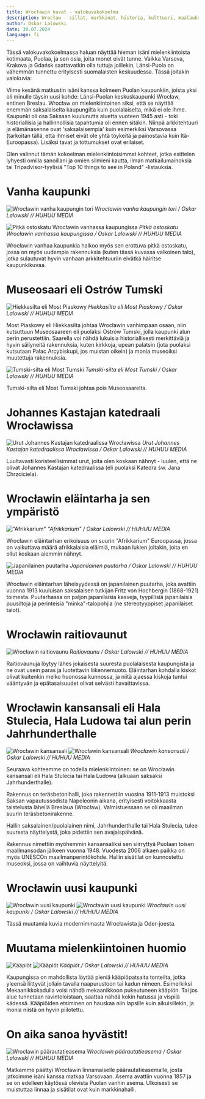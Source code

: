 ```yaml
---
title: Wrocławin kuvat - valokuvakokoelma
description: Wrocław - sillat, markkinat, historia, kulttuuri, maalauksellinen arkkitehtuuri, vilkkaat ja kauniit kadut.
author: Oskar Lalowski
date: 30.07.2024
language: fi
---
```



Tässä valokuvakokoelmassa haluan näyttää hieman isäni mielenkiintoista kotimaata, Puolaa, ja sen osia, joita monet eivät tunne. Vaikka Varsova, Krakova ja Gdańsk saattavatkin olla tuttuja joillekin, Länsi-Puola on vähemmän tunnettu erityisesti suomalaisten keskuudessa. Tässä joitakin valokuvia:

Viime kesänä matkustin isäni kanssa kolmeen Puolan kaupunkiin, joista yksi oli minulle täysin uusi kohde: Länsi-Puolan keskuskaupunki Wrocław, entinen Breslau. Wrocław on mielenkiintoinen siksi, että se näyttää enemmän saksalaiselta kaupungilta kuin puolalaiselta, mikä ei ole ihme. Kaupunki oli osa Saksaan kuulunutta aluetta vuoteen 1945 asti - toki historiallisia ja hallinnollisia tapahtumia oli ennen sitäkin. Niinpä arkkitehtuuri ja elämänasenne ovat 'saksalaisempia' kuin esimerkiksi Varsovassa (tarkoitan tällä, että ihmiset eivät ole yhtä töykeitä ja painostavia kuin Itä-Euroopassa). Lisäksi tavat ja tottumukset ovat erilaiset.

Olen valinnut tämän kokoelman mielenkiintoisimmat kohteet, jotka esittelen lyhyesti omilla sanoillani ja omien silmieni kautta, ilman matkailumainoksia tai Tripadvisor-tyylisiä "Top 10 things to see in Poland" -listauksia.

# Vanha kaupunki


![Wrocławin vanha kaupungin tori](https://nikkuinutori.github.io/huhuu-media-redesign-project/huhuu-media-article-page/assets/wroclaw2.webp)
*Wrocławin vanha kaupungin tori / Oskar Lalowski // HUHUU MEDIA*

![Pitkä ostoskatu Wrocławin vanhassa kaupungissa](https://nikkuinutori.github.io/huhuu-media-redesign-project/huhuu-media-article-page/assets/wroclaw3.webp)
*Pitkä ostoskatu Wrocławin vanhassa kaupungissa / Oskar Lalowski // HUHUU MEDIA*

Wrocławin vanhaa kaupunkia halkoo myös sen erottuva pitkä ostoskatu, jossa on myös uudempia rakennuksia (kuten tässä kuvassa valkoinen talo), jotka sulautuvat hyvin vanhaan arkkitehtuuriin eivätkä häiritse kaupunkikuvaa.

# Museosaari eli Ostrów Tumski

![Hiekkasilta eli Most Piaskowy](https://nikkuinutori.github.io/huhuu-media-redesign-project/huhuu-media-article-page/assets/wroclaw4.jpg)
*Hiekkasilta eli Most Piaskowy / Oskar Lalowski // HUHUU MEDIA*

Most Piaskowy eli Hiekkasilta johtaa Wrocławin vanhimpaan osaan, niin kutsuttuun Museosaareen eli puolaksi Ostrów Tumski, jolla kaupunki alun perin perustettiin. Saarella voi nähdä lukuisia historiallisesti merkittäviä ja hyvin säilyneitä rakennuksia, kuten kirkkoja, upean palatsin (jota puolaksi kutsutaan Pałac Arcybiskupi, jos muistan oikein) ja monia museoiksi muutettuja rakennuksia.

![Tumski-silta eli Most Tumski](https://nikkuinutori.github.io/huhuu-media-redesign-project/huhuu-media-article-page/assets/wroclaw5.webp)
*Tumski-silta eli Most Tumski / Oskar Lalowski // HUHUU MEDIA*

Tumski-silta eli Most Tumski johtaa pois Museosaarelta.

# Johannes Kastajan katedraali Wrocławissa

![Urut Johannes Kastajan katedraalissa Wrocławissa](https://nikkuinutori.github.io/huhuu-media-redesign-project/huhuu-media-article-page/assets/wroclaw6.webp)
*Urut Johannes Kastajan katedraalissa Wrocławissa / Oskar Lalowski // HUHUU MEDIA*

Luultavasti koristeellisimmat urut, joita olen koskaan nähnyt - luulen, että ne olivat Johannes Kastajan katedraalissa (eli puolaksi Katedra św. Jana Chrzciciela).

# Wrocławin eläintarha ja sen ympäristö

!["Afrikkarium"](https://nikkuinutori.github.io/huhuu-media-redesign-project/huhuu-media-article-page/assets/wroclaw7.webp)
*"Afrikkarium" / Oskar Lalowski // HUHUU MEDIA*

Wrocławin eläintarhan erikoisuus on suurin "Afrikkarium" Euroopassa, jossa on vaikuttava määrä afrikkalaisia eläimiä, mukaan lukien joitakin, joita en ollut koskaan aiemmin nähnyt.

![Japanilainen puutarha](https://nikkuinutori.github.io/huhuu-media-redesign-project/huhuu-media-article-page/assets/wroclaw8.webp)
*Japanilainen puutarha / Oskar Lalowski // HUHUU MEDIA*

Wrocławin eläintarhan läheisyydessä on japanilainen puutarha, joka avattiin vuonna 1913 kuuluisan saksalaisen tutkijan Fritz von Hochbergin (1868-1921) toimesta. Puutarhassa on paljon japanilaisia kasveja, tyypillisiä japanilaisia puusiltoja ja perinteisiä "minka"-talopohjia (ne stereotyyppiset japanilaiset talot).

# Wrocławin raitiovaunut

![Wrocławin raitiovaunu](https://nikkuinutori.github.io/huhuu-media-redesign-project/huhuu-media-article-page/assets/wroclaw9.webp)
*Raitiovaunu / Oskar Lalowski // HUHUU MEDIA*

Raitiovaunuja löytyy lähes jokaisesta suuresta puolalaisesta kaupungista ja ne ovat usein paras ja luotettavin liikennemuoto. Eläintarhan kohdalla kiskot olivat kuitenkin melko huonossa kunnossa, ja niitä ajaessa kiskoja tuntui vääntyvän ja epätasaisuudet olivat selvästi havaittavissa.

# Wrocławin kansansali eli Hala Stulecia, Hala Ludowa tai alun perin Jahrhunderthalle

![Wrocławin kansansali](https://nikkuinutori.github.io/huhuu-media-redesign-project/huhuu-media-article-page/assets/wroclaw10.webp)
![Wrocławin kansansali](https://nikkuinutori.github.io/huhuu-media-redesign-project/huhuu-media-article-page/assets/wroclaw11.webp)
*Wrocławin kansansali / Oskar Lalowski // HUHUU MEDIA*

Seuraava kohteemme on todella mielenkiintoinen: se on Wrocławin kansansali eli Hala Stulecia tai Hala Ludowa (alkuaan saksaksi Jahrhunderthalle).

Rakennus on teräsbetonihalli, joka rakennettiin vuosina 1911-1913 muistoksi Saksan vapautussodista Napoleonin aikana, erityisesti voitokkaasta taistelusta lähellä Breslaua (Wrocław). Valmistuessaan se oli maailman suurin teräsbetonirakenne.

Hallin saksalainen/puolalainen nimi, Jahrhunderthalle tai Hala Stulecia, tulee suuresta näyttelystä, joka pidettiin sen avajaispäivänä.

Rakennus nimettiin myöhemmin kansansaliksi sen siirryttyä Puolaan toisen maailmansodan jälkeen vuonna 1948. Vuodesta 2006 alkaen paikka on myös UNESCOn maailmanperintökohde. Hallin sisätilat on kunnostettu museoksi, jossa on vaihtuvia näyttelyitä.

# Wrocławin uusi kaupunki

![Wrocławin uusi kaupunki](https://nikkuinutori.github.io/huhuu-media-redesign-project/huhuu-media-article-page/assets/wroclaw12.webp)
![Wrocławin uusi kaupunki](https://nikkuinutori.github.io/huhuu-media-redesign-project/huhuu-media-article-page/assets/wroclaw13.webp)
*Wrocławin uusi kaupunki / Oskar Lalowski // HUHUU MEDIA*

Tässä muutamia kuvia modernimmasta Wrocławista ja Oder-joesta.

# Muutama mielenkiintoinen huomio

![Kääpiöt](https://nikkuinutori.github.io/huhuu-media-redesign-project/huhuu-media-article-page/assets/wroclaw14.webp)
![Kääpiöt](https://nikkuinutori.github.io/huhuu-media-redesign-project/huhuu-media-article-page/assets/wroclaw15.webp)
*Kääpiöt / Oskar Lalowski // HUHUU MEDIA*

Kaupungissa on mahdollista löytää pieniä kääpiöpatsaita tonteilta, jotka yleensä liittyvät jollain tavalla naapurustoon tai kadun nimeen. Esimerkiksi Mekaanikkokadulla voisi nähdä mekaanikkoon pukeutuneen kääpiön. Tai jos alue tunnetaan ravintoloistaan, saattaa nähdä kokin hatussa ja vispilä kädessä. Kääpiöiden etsiminen on hauskaa niin lapsille kuin aikuisillekin, ja monia niistä on hyvin piilotettu.

# On aika sanoa hyvästit!

![Wrocławin päärautatieasema](https://nikkuinutori.github.io/huhuu-media-redesign-project/huhuu-media-article-page/assets/wroclaw16.webp)
*Wrocławin päärautatieasema / Oskar Lalowski // HUHUU MEDIA*

Matkamme päättyi Wrocławin linnamaiselle päärautatieasemalle, josta jatkoimme isäni kanssa matkaa Varsovaan. Asema avattiin vuonna 1857 ja se on edelleen käytössä olevista Puolan vanhin asema. Ulkoisesti se muistuttaa linnaa ja sisätilat ovat kuin markkinahalli.
